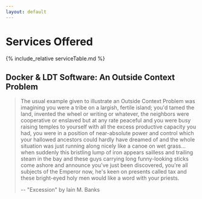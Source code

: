 ```yaml
---
layout: default
---
```


# Services Offered

{% include_relative serviceTable.md %}

## Docker & LDT Software: An Outside Context Problem

> The usual example given to illustrate an Outside Context Problem was
> imagining you were a tribe on a largish, fertile island; you'd tamed the
> land, invented the wheel or writing or whatever, the neighbors were
> cooperative or enslaved but at any rate peaceful and you were busy raising
> temples to yourself with all the excess productive capacity you had, you were
> in a position of near-absolute power and control which your hallowed
> ancestors could hardly have dreamed of and the whole situation was just
> running along nicely like a canoe on wet grass... when suddenly this
> bristling lump of iron appears sailless and trailing steam in the bay and
> these guys carrying long funny-looking sticks come ashore and announce you've
> just been discovered, you're all subjects of the Emperor now, he's keen on
> presents called tax and these bright-eyed holy men would like a word with
> your priests.
>
> -- "Excession" by Iain M. Banks
